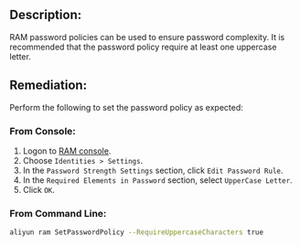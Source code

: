 ## Description:

RAM password policies can be used to ensure password complexity. It is recommended
that the password policy require at least one uppercase letter.

## Remediation:

Perform the following to set the password policy as expected:

### From Console:

1. Logon to [RAM console](https://ram.console.aliyun.com/overview).
2. Choose `Identities > Settings`.
3. In the `Password Strength Settings` section, click `Edit Password Rule`.
4. In the `Required Elements in Password` section, select `UpperCase Letter`.
5. Click `OK`.

### From Command Line:

```bash
aliyun ram SetPasswordPolicy --RequireUppercaseCharacters true
```